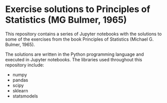 # Exercise solutions to Principles of Statistics (MG Bulmer, 1965)

This repository contains a series of Jupyter notebooks with the solutions to some of the exercises from the book Principles of Statistics (Michael G. Bulmer, 1965).

The solutions are written in the Python programming language and executed in Jupyter notebooks. The libraries used throughout this repository include:

- numpy
- pandas
- scipy
- sklearn
- statsmodels
